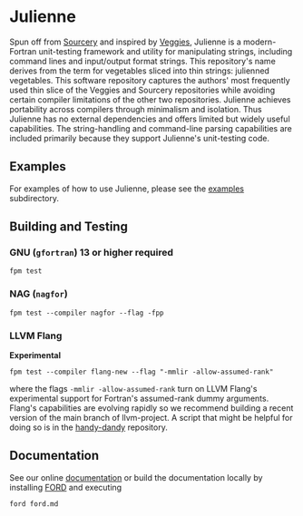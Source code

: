 Julienne
========

Spun off from [Sourcery] and inspired by [Veggies], Julienne is a modern-Fortran unit-testing framework and utility for manipulating strings, including command lines and input/output format strings. 
This repository's name derives from the term for vegetables sliced into thin strings: julienned vegetables.
This software repository captures the authors' most frequently used thin slice of the Veggies and Sourcery repositories while avoiding certain compiler limitations of the other two repositories.
Julienne achieves portability across compilers through minimalism and isolation.
Thus Julienne has no external dependencies and offers limited but widely useful capabilities.
The string-handling and command-line parsing capabilities are included primarily because they support Julienne's unit-testing code.

Examples
--------
For examples of how to use Julienne, please see the [examples](./examples) subdirectory.

Building and Testing
--------------------
### GNU (`gfortran`) 13 or higher required
```
fpm test
```

### NAG (`nagfor`)
```
fpm test --compiler nagfor --flag -fpp
```

### LLVM Flang
**Experimental**
```
fpm test --compiler flang-new --flag "-mmlir -allow-assumed-rank"
```
where the flags `-mmlir -allow-assumed-rank` turn on LLVM Flang's experimental support for Fortran's assumed-rank dummy arguments.
Flang's capabilities are evolving rapidly so we recommend building a recent version of the main branch of llvm-project.
A script that might be helpful for doing so is in the [handy-dandy] repository.

Documentation
-------------
See our online [documentation] or build the documentation locally by installing [FORD] and executing
```
ford ford.md
```
[Sourcery]: https://github.com/sourceryinstitute/sourcery
[Veggies]: https://gitlab.com/everythingfunctional/veggies
[here]: https://github.com/rouson/handy-dandy/blob/7caaa4dc3d6e5331914a3025f0cb1db5ac1a886f/src/fresh-llvm-build.sh
[documentation]: https://sourceryinstitute.github.io/assert/
[FORD]: https://github.com/Fortran-FOSS-Programmers/ford 
[handy-dandy]: https://github.com/rouson/handy-dandy/blob/7caaa4dc3d6e5331914a3025f0cb1db5ac1a886f/src/fresh-llvm-build.sh
